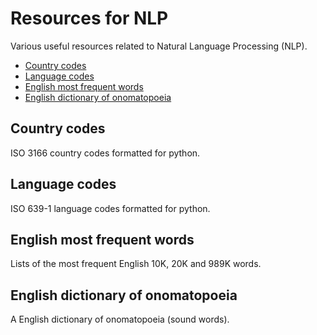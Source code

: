 # Resources for NLP 
Various useful resources related to Natural Language Processing (NLP).

 - [Country codes](#country-codes)
 - [Language codes](#language-codes)
 - [English most frequent words](#english-most-frequent-words)
 - [English dictionary of onomatopoeia](#english-dictionary-of-onomatopoeia) 
 
## Country codes 
ISO 3166 country codes formatted for python.  

## Language codes
ISO 639-1 language codes formatted for python.

## English most frequent words
Lists of the most frequent English 10K, 20K and 989K words.

## English dictionary of onomatopoeia
A English dictionary of onomatopoeia (sound words). 
